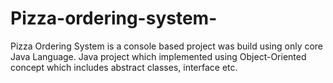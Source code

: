 # Pizza-ordering-system-
Pizza Ordering System is a console based project was build using only core Java Language. Java project which implemented using Object-Oriented concept which includes abstract classes, interface etc.
